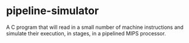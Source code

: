 # pipeline-simulator
A C program that will read in a small number of machine instructions and simulate their execution, in stages, in a pipelined MIPS processor.

